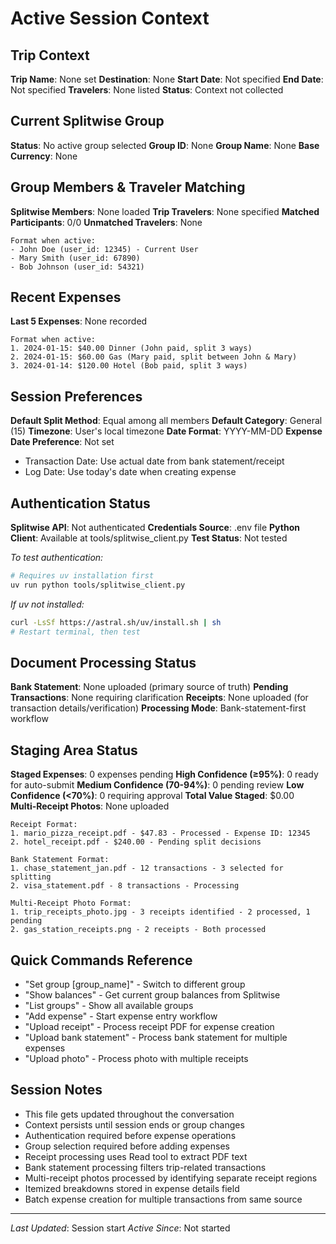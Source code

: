 # Active Session Context

## Trip Context
**Trip Name**: None set
**Destination**: None
**Start Date**: Not specified
**End Date**: Not specified
**Travelers**: None listed
**Status**: Context not collected

## Current Splitwise Group
**Status**: No active group selected
**Group ID**: None
**Group Name**: None
**Base Currency**: None

## Group Members & Traveler Matching
**Splitwise Members**: None loaded
**Trip Travelers**: None specified
**Matched Participants**: 0/0
**Unmatched Travelers**: None

```
Format when active:
- John Doe (user_id: 12345) - Current User
- Mary Smith (user_id: 67890)  
- Bob Johnson (user_id: 54321)
```

## Recent Expenses
**Last 5 Expenses**: None recorded

```
Format when active:
1. 2024-01-15: $40.00 Dinner (John paid, split 3 ways)
2. 2024-01-15: $60.00 Gas (Mary paid, split between John & Mary)
3. 2024-01-14: $120.00 Hotel (Bob paid, split 3 ways)
```

## Session Preferences
**Default Split Method**: Equal among all members
**Default Category**: General (15)
**Timezone**: User's local timezone
**Date Format**: YYYY-MM-DD
**Expense Date Preference**: Not set
  - Transaction Date: Use actual date from bank statement/receipt
  - Log Date: Use today's date when creating expense

## Authentication Status
**Splitwise API**: Not authenticated
**Credentials Source**: .env file
**Python Client**: Available at tools/splitwise_client.py
**Test Status**: Not tested

*To test authentication:*
```bash
# Requires uv installation first
uv run python tools/splitwise_client.py
```

*If uv not installed:*
```bash
curl -LsSf https://astral.sh/uv/install.sh | sh
# Restart terminal, then test
```

## Document Processing Status
**Bank Statement**: None uploaded (primary source of truth)
**Pending Transactions**: None requiring clarification
**Receipts**: None uploaded (for transaction details/verification)
**Processing Mode**: Bank-statement-first workflow

## Staging Area Status
**Staged Expenses**: 0 expenses pending
**High Confidence (≥95%)**: 0 ready for auto-submit
**Medium Confidence (70-94%)**: 0 pending review
**Low Confidence (<70%)**: 0 requiring approval
**Total Value Staged**: $0.00  
**Multi-Receipt Photos**: None uploaded

```
Receipt Format:
1. mario_pizza_receipt.pdf - $47.83 - Processed - Expense ID: 12345
2. hotel_receipt.pdf - $240.00 - Pending split decisions

Bank Statement Format:
1. chase_statement_jan.pdf - 12 transactions - 3 selected for splitting
2. visa_statement.pdf - 8 transactions - Processing

Multi-Receipt Photo Format:
1. trip_receipts_photo.jpg - 3 receipts identified - 2 processed, 1 pending
2. gas_station_receipts.png - 2 receipts - Both processed
```

## Quick Commands Reference
- "Set group [group_name]" - Switch to different group
- "Show balances" - Get current group balances from Splitwise
- "List groups" - Show all available groups
- "Add expense" - Start expense entry workflow
- "Upload receipt" - Process receipt PDF for expense creation
- "Upload bank statement" - Process bank statement for multiple expenses
- "Upload photo" - Process photo with multiple receipts

## Session Notes
- This file gets updated throughout the conversation
- Context persists until session ends or group changes
- Authentication required before expense operations
- Group selection required before adding expenses
- Receipt processing uses Read tool to extract PDF text
- Bank statement processing filters trip-related transactions
- Multi-receipt photos processed by identifying separate receipt regions
- Itemized breakdowns stored in expense details field
- Batch expense creation for multiple transactions from same source

---
*Last Updated*: Session start
*Active Since*: Not started